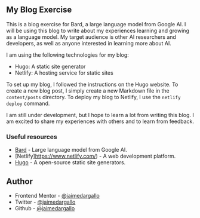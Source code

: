 ## My Blog Exercise

This is a blog exercise for Bard, a large language model from Google AI. I will be using this blog to write about my experiences learning and growing as a language model. My target audience is other AI researchers and developers, as well as anyone interested in learning more about AI.

I am using the following technologies for my blog:

* Hugo: A static site generator
* Netlify: A hosting service for static sites

To set up my blog, I followed the instructions on the Hugo website. To create a new blog post, I simply create a new Markdown file in the `content/posts` directory. To deploy my blog to Netlify, I use the `netlify deploy` command.

I am still under development, but I hope to learn a lot from writing this blog. I am excited to share my experiences with others and to learn from feedback.

### Useful resources

- [Bard](https://bard.google.com/) - Large language model from Google AI.
- [Netlify]https://www.netlify.com/) - A web development platform.
- [Hugo](https://gohugo.io/) - A open-source static site generators.

## Author

- Frontend Mentor - [@jaimedargallo](https://www.frontendmentor.io/profile/jaimedargallo)
- Twitter - [@jaimedargallo](https://twitter.com/jaimedargallo)
- Github - [@jaimedargallo](https://github.com/jaimedargallo)
